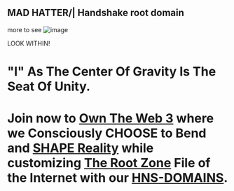 ## MAD HATTER/| Handshake root domain

more to see ![image](https://user-images.githubusercontent.com/37987346/103473599-7a604880-4d68-11eb-833e-61ec1182ee03.png)

LOOK WITHIN!


# "I" As The Center Of Gravity Is The Seat Of Unity. 
 # Join now to [Own The Web 3](http://official.owntheweb3.hns.to/) where we Consciously CHOOSE to Bend and [SHAPE Reality](http://innerinetcompany.shapereality.hns.to/) while customizing [The Root Zone](http://therootzone.hns.to/) File of the Internet with our [HNS-DOMAINS](http://home.hns-domains.hns.to/). 

